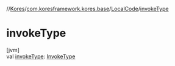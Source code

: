 //[Kores](../../../index.md)/[com.koresframework.kores.base](../index.md)/[LocalCode](index.md)/[invokeType](invoke-type.md)

# invokeType

[jvm]\
val [invokeType](invoke-type.md): [InvokeType](../-invoke-type/index.md)
